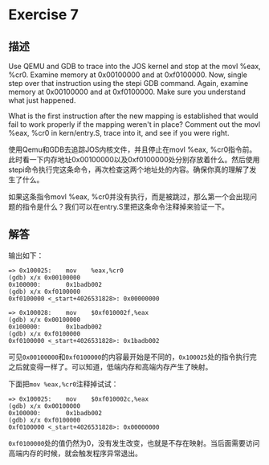 # Exercise 7

## 描述

Use QEMU and GDB to trace into the JOS kernel and stop at the movl %eax, %cr0. Examine memory at 0x00100000 and at 0xf0100000. Now, single step over that instruction using the stepi GDB command. Again, examine memory at 0x00100000 and at 0xf0100000. Make sure you understand what just happened.

What is the first instruction after the new mapping is established that would fail to work properly if the mapping weren't in place? Comment out the movl %eax, %cr0 in kern/entry.S, trace into it, and see if you were right.

使用Qemu和GDB去追踪JOS内核文件，并且停止在movl %eax, %cr0指令前。此时看一下内存地址0x00100000以及0xf0100000处分别存放着什么。然后使用stepi命令执行完这条命令，再次检查这两个地址处的内容。确保你真的理解了发生了什么。

如果这条指令movl %eax, %cr0并没有执行，而是被跳过，那么第一个会出现问题的指令是什么？我们可以在entry.S里把这条命令注释掉来验证一下。

## 解答

输出如下：

```
=> 0x100025:    mov    %eax,%cr0
(gdb) x/x 0x00100000
0x100000:       0x1badb002
(gdb) x/x 0xf0100000
0xf0100000 <_start+4026531828>: 0x00000000

=> 0x100028:    mov    $0xf010002f,%eax
(gdb) x/x 0x00100000
0x100000:       0x1badb002
(gdb) x/x 0xf0100000
0xf0100000 <_start+4026531828>: 0x1badb002
```
可见`0x00100000`和`0xf0100000`的内容最开始是不同的，`0x100025`处的指令执行完之后就变得一样了。可以知道，低端内存和高端内存产生了映射。

下面把`mov %eax,%cr0`注释掉试试：

```
=> 0x100025:    mov    $0xf010002c,%eax
(gdb) x/x 0x00100000
0x100000:       0x1badb002
(gdb) x/x 0xf0100000
0xf0100000 <_start+4026531828>: 0x00000000
```

`0xf0100000`处的值仍然为0，没有发生改变，也就是不存在映射。当后面需要访问高端内存的时候，就会触发程序异常退出。


